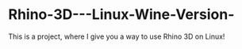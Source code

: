 # Rhino-3D---Linux-Wine-Version-
This is a project, where I give you a way to use Rhino 3D on Linux! 
